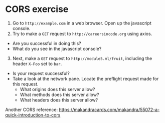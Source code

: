 # CORS exercise

1. Go to `http://example.com` in a web browser. Open up the javascript console.
2. Try to make a `GET` request to `http://careersincode.org` using axios.
  - Are you successful in doing this?
  - What do you see in the javascript console?
3. Next, make a `GET` request to `http://module5.ml/fruit`, including the header `X-Foo` set to `bar`.
  - Is your request successful?
  - Take a look at the network pane. Locate the preflight request made for this request.
    - What origins does this server allow?
    - What methods does this server allow?
    - What headers does this server allow?

Another CORS reference: https://makandracards.com/makandra/55072-a-quick-introduction-to-cors
